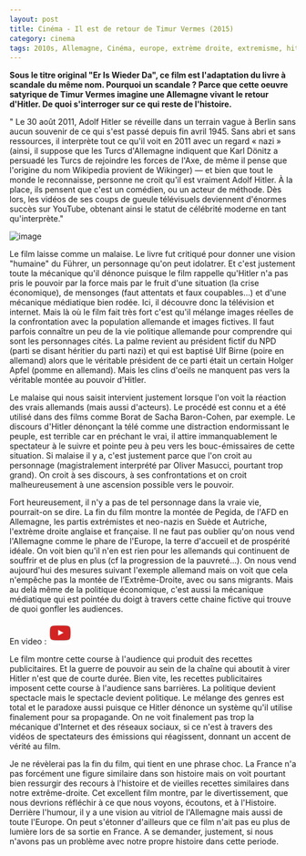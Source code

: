 ```yaml
---
layout: post
title: Cinéma - Il est de retour de Timur Vermes (2015)
category: cinema
tags: 2010s, Allemagne, Cinéma, europe, extrème droite, extremisme, hitler, neonazisme, politique, racisme, 
---
```

**Sous le titre original "Er Is Wieder Da", ce film est l'adaptation du livre à scandale du même nom. Pourquoi un scandale ? Parce que cette oeuvre satyrique de Timur Vermes imagine une Allemagne vivant le retour d'Hitler. De quoi s'interroger sur ce qui reste de l'histoire.**

" Le 30 août 2011, Adolf Hitler se réveille dans un terrain vague à Berlin sans aucun souvenir de ce qui s'est passé depuis fin avril 1945. Sans abri et sans ressources, il interprète tout ce qu'il voit en 2011 avec un regard « nazi » (ainsi, il suppose que les Turcs d'Allemagne indiquent que Karl Dönitz a persuadé les Turcs de rejoindre les forces de l'Axe, de même il pense que l'origine du nom Wikipedia provient de Wikinger) — et bien que tout le monde le reconnaisse, personne ne croit qu'il est vraiment Adolf Hitler. À la place, ils pensent que c'est un comédien, ou un acteur de méthode. Dès lors, les vidéos de ses coups de gueule télévisuels deviennent d'énormes succès sur YouTube, obtenant ainsi le statut de célébrité moderne en tant qu'interprète."

![image](https://filedn.eu/llqi9IBxlYouGRXYG2xlROb/img/2016/ilestderetour.jpg)

Le film laisse comme un malaise. Le livre fut critiqué pour donner une vision "humaine" du Führer, un personnage qu'on peut idolatrer. Et c'est justement toute la mécanique qu'il dénonce puisque le film rappelle qu'Hitler n'a pas pris le pouvoir par la force mais par le fruit d'une situation (la crise économique), de mensonges (faut attentats et faux coupables...) et d'une mécanique médiatique bien rodée. Ici, il découvre donc la télévision et internet. Mais là où le film fait très fort c'est qu'il mélange images réelles de la confrontation avec la population allemande et images fictives. Il faut parfois connaître un peu de la vie politique allemande pour comprendre qui sont les personnages cités. La palme revient au président fictif du NPD (parti se disant héritier du parti nazi) et qui est baptisé Ulf Birne (poire en allemand) alors que le véritable président de ce parti était un certain Holger Apfel (pomme en allemand). Mais les clins d'oeils ne manquent pas vers la véritable montée au pouvoir d'Hitler.

Le malaise qui nous saisit intervient justement lorsque l'on voit la réaction des vrais allemands (mais aussi d'acteurs). Le procédé est connu et a été utilisé dans des films comme Borat de Sacha Baron-Cohen, par exemple. Le discours d'Hitler dénonçant la télé comme une distraction endormissant le peuple, est terrible car en préchant le vrai, il attire immanquablement le spectateur à le suivre et pointe peu à peu vers les bouc-émissaires de cette situation. Si malaise il y a, c'est justement parce que l'on croit au personnage (magistralement interprété par Oliver Masucci, pourtant trop grand). On croit à ses discours, à ses confrontations et on croit malheureusement à une ascension possible vers le pouvoir.

Fort heureusement, il n'y a pas de tel personnage dans la vraie vie, pourrait-on se dire. La fin du film montre la montée de Pegida, de l'AFD en Allemagne, les partis extrémistes et neo-nazis en Suède et Autriche, l'extrème droite anglaise et française. Il ne faut pas oublier qu'on nous vend l'Allemagne comme le phare de l'Europe, la terre d'accueil et de prospérité idéale. On voit bien qu'il n'en est rien pour les allemands qui continuent de souffrir et de plus en plus (cf la progression de la pauvreté...). On nous vend aujourd'hui des mesures suivant l'exemple allemand mais on voit que cela n'empêche pas la montée de l’Extrême-Droite, avec ou sans migrants. Mais au delà même de la politique économique, c'est aussi la mécanique médiatique qui est pointée du doigt à travers cette chaine fictive qui trouve de quoi gonfler les audiences.

En video : [![video](/images/youtube.png)](https://www.youtube.com/watch?v=AtW1Lq5c04E)

Le film montre cette course à l'audience qui produit des recettes publicitaires. Et la guerre de pouvoir au sein de la chaîne qui aboutit à virer Hitler n'est que de courte durée. Bien vite, les recettes publicitaires imposent cette course à l'audience sans barrières. La politique devient spectacle mais le spectacle devient politique. Le mélange des genres est total et le paradoxe aussi puisque ce Hitler dénonce un système qu'il utilise finalement pour sa propagande. On ne voit finalement pas trop la mécanique d'Internet et des réseaux sociaux, si ce n'est à travers des vidéos de spectateurs des émissions qui réagissent, donnant un accent de vérité au film.

Je ne révèlerai pas la fin du film, qui tient en une phrase choc. La France n'a pas forcément une figure similaire dans son histoire mais on voit pourtant bien ressurgir des recours à l'histoire et de vieilles recettes similaires dans notre extrême-droite. Cet excellent film montre, par le divertissement, que nous devrions réfléchir à ce que nous voyons, écoutons, et à l'Histoire. Derrière l'humour, il y a une vision au vitriol de l'Allemagne mais aussi de toute l'Europe. On peut s'étonner d'ailleurs que ce film n'ait pas eu plus de lumière lors de sa sortie en France. A se demander, justement, si nous n'avons pas un problème avec notre propre histoire dans cette periode.

